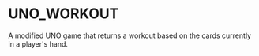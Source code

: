 # UNO_WORKOUT
A modified UNO game that returns a workout based on the cards currently in a player's hand. 
